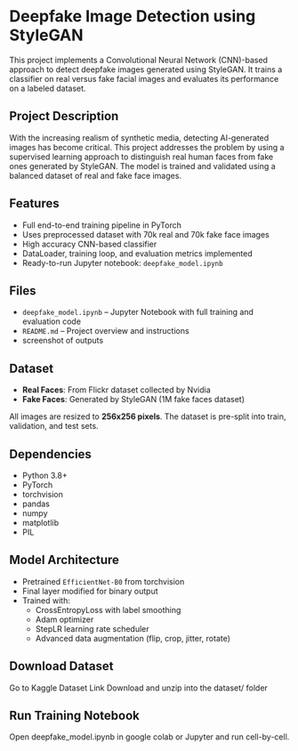 # Deepfake Image Detection using StyleGAN

This project implements a Convolutional Neural Network (CNN)-based approach to detect deepfake images generated using StyleGAN. It trains a classifier on real versus fake facial images and evaluates its performance on a labeled dataset.

##  Project Description

With the increasing realism of synthetic media, detecting AI-generated images has become critical. This project addresses the problem by using a supervised learning approach to distinguish real human faces from fake ones generated by StyleGAN. The model is trained and validated using a balanced dataset of real and fake face images.

##  Features

- Full end-to-end training pipeline in PyTorch
- Uses preprocessed dataset with 70k real and 70k fake face images
- High accuracy CNN-based classifier
- DataLoader, training loop, and evaluation metrics implemented
- Ready-to-run Jupyter notebook: `deepfake_model.ipynb`

##  Files

- `deepfake_model.ipynb` – Jupyter Notebook with full training and evaluation code
- `README.md` – Project overview and instructions
- screenshot of outputs

##  Dataset

- **Real Faces**: From Flickr dataset collected by Nvidia
- **Fake Faces**: Generated by StyleGAN (1M fake faces dataset)

All images are resized to **256x256 pixels**. The dataset is pre-split into train, validation, and test sets.

##  Dependencies

- Python 3.8+
- PyTorch
- torchvision
- pandas
- numpy
- matplotlib
- PIL

## Model Architecture

- Pretrained `EfficientNet-B0` from torchvision
- Final layer modified for binary output
- Trained with:
  - CrossEntropyLoss with label smoothing
  - Adam optimizer
  - StepLR learning rate scheduler
  - Advanced data augmentation (flip, crop, jitter, rotate)

## Download Dataset
  Go to Kaggle Dataset Link
  Download and unzip into the dataset/ folder

## Run Training Notebook
  Open deepfake_model.ipynb in google colab or Jupyter  and run cell-by-cell.
